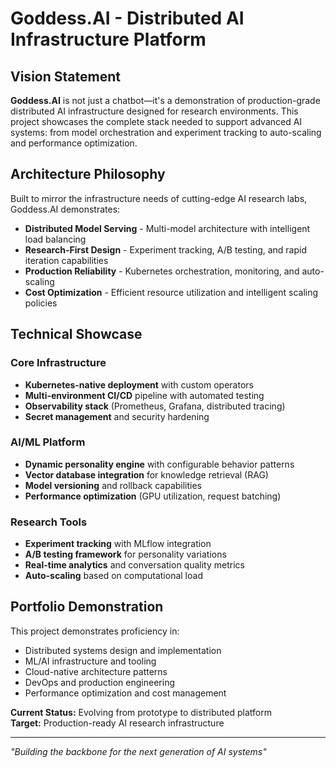 # Goddess.AI - Distributed AI Infrastructure Platform

## Vision Statement

**Goddess.AI** is not just a chatbot—it's a demonstration of production-grade distributed AI infrastructure designed for research environments. This project showcases the complete stack needed to support advanced AI systems: from model orchestration and experiment tracking to auto-scaling and performance optimization.

## Architecture Philosophy

Built to mirror the infrastructure needs of cutting-edge AI research labs, Goddess.AI demonstrates:

- **Distributed Model Serving** - Multi-model architecture with intelligent load balancing
- **Research-First Design** - Experiment tracking, A/B testing, and rapid iteration capabilities  
- **Production Reliability** - Kubernetes orchestration, monitoring, and auto-scaling
- **Cost Optimization** - Efficient resource utilization and intelligent scaling policies

## Technical Showcase

### Core Infrastructure
- **Kubernetes-native deployment** with custom operators
- **Multi-environment CI/CD** pipeline with automated testing
- **Observability stack** (Prometheus, Grafana, distributed tracing)
- **Secret management** and security hardening

### AI/ML Platform
- **Dynamic personality engine** with configurable behavior patterns
- **Vector database integration** for knowledge retrieval (RAG)
- **Model versioning** and rollback capabilities
- **Performance optimization** (GPU utilization, request batching)

### Research Tools
- **Experiment tracking** with MLflow integration
- **A/B testing framework** for personality variations
- **Real-time analytics** and conversation quality metrics
- **Auto-scaling** based on computational load

## Portfolio Demonstration

This project demonstrates proficiency in:
- Distributed systems design and implementation
- ML/AI infrastructure and tooling
- Cloud-native architecture patterns
- DevOps and production engineering
- Performance optimization and cost management

**Current Status:** Evolving from prototype to distributed platform  
**Target:** Production-ready AI research infrastructure

---
*"Building the backbone for the next generation of AI systems"*